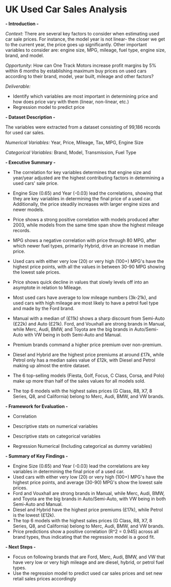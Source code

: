 # UK Used Car Sales Analysis

**- Introduction -**

*Context:*
There are several key factors to consider when estimating used car sale prices. For instance, the model year is not linear- the closer we get to the current year, the price goes up significantly. Other important variables to consider are: engine size, MPG, mileage, fuel type, engine size, brand, and model. 

*Opportunity:*
How can One Track Motors increase profit margins by 5% within 6 months by establishing maximum buy prices on used cars according to their brand, model, year built, mileage and other factors?

*Deliverable:*
- Identify which variables are most important in determining price and how does price vary with them (linear, non-linear, etc.) 
- Regression model to predict price 

**- Dataset Description -**

The variables were extracted from a dataset consisting of 99,186 records for used car sales. 

*Numerical Variables:*
Year, Price, Mileage, Tax, MPG, Engine Size

*Categorical Variables:*
Brand, Model, Transmission, Fuel Type

**- Executive Summary -**
- The correlation for key variables determines that engine size and year/year adjusted are the highest contributing factors in determining a used cars' sale price.


- Engine Size (0.65) and Year (-0.03) lead the correlations, showing that they are key variables in determining the final price of a used car. Additionally, the price steadily increases with larger engine sizes and newer models.


- Price shows a strong positive correlation with models produced after 2003, while models from the same time span show the highest mileage records.


- MPG shows a negative correlation with price through 80 MPG, after which newer fuel types, primarily Hybrid, drive an increase in median price.


- Used cars with either very low (20) or very high (100+) MPG's have the highest price points, with all the values in between 30-90 MPG showing the lowest sale prices.


- Price shows quick decline in values that slowly levels off into an asymptote in relation to Mileage.


- Most used cars have average to low mileage numbers (3k-21k), and used cars with high mileage are most likely to have a petrol fuel type and made by the Ford brand.


- Manual with a median of (£11k) shows a sharp discount from Semi-Auto (£22k) and Auto (£21k). Ford, and Vouxhall are strong brands in Manual, while Merc, Audi, BMW, and Toyota are the big brands in Auto/Semi-Auto with VW being in both Semi-Auto and Manual. 


- Premium brands command a higher price premium over non-premium.


- Diesel and Hybrid are the highest price premiums at around £17k, while Petrol only has a median sales value of £12k, with Diesel and Petrol making up almost the entire dataset.


- The 6 top-selling models (Fiesta, Golf, Focus, C Class, Corsa, and Polo) make up more than half of the sales values for all models sold.


- The top 6 models with the highest sales prices (G Class, R8, X7, 8 Series, Q8, and California) belong to Merc, Audi, BMW, and VW brands.

**- Framework for Evaluation -**
- Correlation 


- Descriptive stats on numerical variables 


- Descriptive stats on categorical variables 


- Regression Numerical (Including categorical as dummy variables)


**- Summary of Key Findings -**

- Engine Size (0.65) and Year (-0.03) lead the correlations are key variables in determining the final price of a used car.
- Used cars with either very low (20) or very high (100+) MPG's have the highest price points, and average (30-90) MPG's show the lowest sale prices.
- Ford and Vouxhall are strong brands in Manual, while Merc, Audi, BMW, and Toyota are the big brands in Auto/Semi-Auto, with VW being in both Semi-Auto and Manual. 
- Diesel and Hybrid have the highest price premiums (£17k), while Petrol is the lowest (£12k).
- The top 6 models with the highest sales prices (G Class, R8, X7, 8 Series, Q8, and California) belong to Merc, Audi, BMW, and VW brands.
- Price predictions show a positive correlation (R^2 = 0.945) across all brand types, thus indicating that the regression model is a good fit.


**- Next Steps -**
- Focus on following brands that are Ford, Merc, Audi, BMW, and VW that have very low or very high mileage and are diesel, hybrid, or petrol fuel types.
- Use the regression model to predict used car sales prices and set new retail sales prices accordingly
